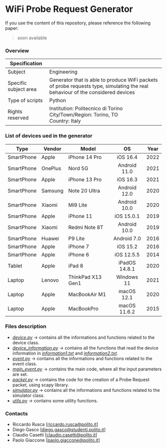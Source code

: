 # WiFi Probe Request Generator

If you use the content of this repository, please reference the following paper: 
> soon available


### Overview
| Specification |            |  
|----------|-------------|
| Subject |  Engineering | 
| Specific subject area |  Generator that is able to produce WiFi packets of probe requests type, simulating the real behaviour of the considered devices |
| Type of scripts  | Python |    
| Rights reserved  | Institution: Politecnico di Torino <br> City/Town/Region: Torino, TO <br> Country: Italy  |   


### List of devices ued in the generator
| Type   |  Vendor | Model | OS | Year | 
|----------|-------------|-------------|:-------------:|:-------------:|
| SmartPhone |  Apple | iPhone 14 Pro | iOS 16.4  | 2022 |
| SmartPhone |  OnePlus | Nord 5G | Android 11.0 | 2021 |
| SmartPhone |  Apple | iPhone 13 Pro | iOS 16.3 | 2021 |
| SmartPhone |  Samsung | Note 20 Ultra | Android 12.0 | 2020 |
| SmartPhone |  Xiaomi | Mi9 Lite | Android 10.0  | 2020 |
| SmartPhone |  Apple | iPhone 11 | iOS  15.0.1 | 2019 |
| SmartPhone |  Xiaomi | Redmi Note 8T | Android   10.0  | 2019 |
| SmartPhone |  Huawei | P9 Lite | Android   7.0  | 2016 |
| SmartPhone |  Apple | iPhone 7 | iOS 15.2 | 2016 |
| SmartPhone |  Apple  | iPhone 6 | iOS   12.5.5  | 2014 |
| Tablet |  Apple  | iPad 8 | iPadOS  14.8.1  | 2020 |
| Laptop | Lenovo | ThinkPad X13 Gen1 | Windows   11 | 2021 |
| Laptop | Apple  | MacBookAir M1 | macOS   12.1 | 2020 |
| Laptop | Apple  | MacBookPro | macOS 11.6.2 | 2015 |

### Files description
* [*device.py*](device.py) &rarr; contains all the informations and functions related to the device class.
* [*device_information.py*](device_information.py) &rarr; contains all the functions that read the device information in [*information1.txt*](information1.txt) and [*information2.txt*](information2.txt).
* [*event.py*](event.py) &rarr; contains all the informations and functions related to the event class.
* [*main_event.py*](main_event.py) &rarr; contains the main code, where all the input parameters are set.
* [*packet.py*](packet.py) &rarr; contains the code for the creation of a Probe Request packet, using scapy library.
* [*simulator.py*](simulator.py) &rarr; contains all the informations and functions related to the simulator class.
* [*utils.py*](utils.py) &rarr; contains some utility functions.

### Contacts
* Riccardo Rusca [riccardo.rusca@polito.it]
* Diego Gasco [diego.gasco@studenti.polito.it]
* Claudio Casetti [claudio.casetti@polito.it]
* Paolo Giaccone [paolo.giaccone@polito.it]
